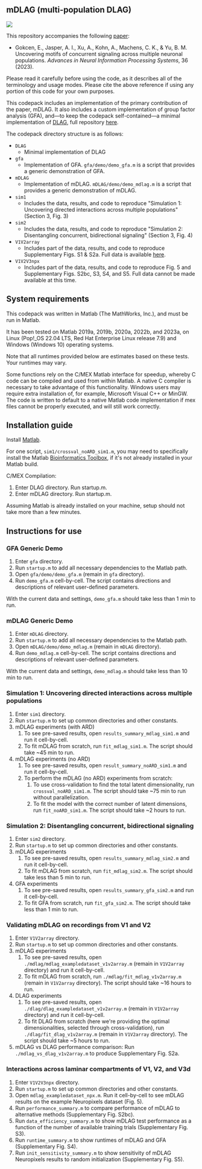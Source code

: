 ## mDLAG (multi-population DLAG)

[![][license-img]][license-url]

[license-img]: https://img.shields.io/github/license/mashape/apistatus.svg
[license-url]: https://github.com/egokcen/mDLAG/blob/main/LICENSE

This repository accompanies the following [paper](https://nips.cc/virtual/2023/poster/70171):
- Gokcen, E., Jasper, A. I., Xu, A., Kohn, A., Machens, C. K., & Yu, B. M. Uncovering motifs of concurrent signaling across multiple neuronal populations.
  _Advances in Neural Information Processing Systems_, 36 (2023).

Please read it carefully before using the code, as it describes all of the
terminology and usage modes. Please cite the above reference if using any
portion of this code for your own purposes.

This codepack includes an implementation of the primary contribution of the paper, mDLAG.
It also includes a custom implementation of group factor analysis (GFA), and—to keep the codepack self-contained—a 
minimal implementation of [DLAG](https://www.nature.com/articles/s43588-022-00282-5.epdf?sharing_token=hyFsoNFZfDyh-EVI76hoddRgN0jAjWel9jnR3ZoTv0Nm1Wps5WZ1Nog-dORHPLUG97YnGS0JZBkvhpO7c5pblBICIHRXMKZ04hmmro2Tn12HIbx2e2LrperSJc6bwzqptnPIaVOrqvl8DcloXzDaOBhLlAqzUvwM4uMyl96KvTE%3D), full repository [here](https://github.com/egokcen/DLAG).

The codepack directory structure is as follows:
- `DLAG`
  - Minimal implementation of DLAG
- `gfa`
  - Implementation of GFA. `gfa/demo/demo_gfa.m` is a script that provides a
    generic demonstration of GFA.
- `mDLAG`
  - Implementation of mDLAG. `mDLAG/demo/demo_mdlag.m` is a script
    that provides a generic demonstration of mDLAG.
- `sim1`
  - Includes the data, results, and code to reproduce 
    "Simulation 1: Uncovering directed interactions across 
    multiple populations" (Section 3, Fig. 3)
- `sim2`
  - Includes the data, results, and code to reproduce
    "Simulation 2: Disentangling concurrent, bidirectional 
    signaling" (Section 3, Fig. 4)
- `V1V2array`
  - Includes part of the data, results, and code to reproduce
    Supplementary Figs. S1 & S2a. Full data is available [here](https://doi.org/10.6080/K0B27SHN).
- `V1V2V3npx`
  - Includes part of the data, results, and code to reproduce
    Fig. 5 and Supplementary Figs. S2bc, S3, S4, and S5. Full data
    cannot be made available at this time.

## System requirements

This codepack was written in Matlab (The MathWorks, Inc.), and must be run in 
Matlab.

It has been tested on Matlab 2019a, 2019b, 2020a, 2022b, and 2023a, on Linux 
(Pop!_OS 22.04 LTS, Red Hat Enterprise Linux release 7.9) and Windows (Windows
10) operating systems.

Note that all runtimes provided below are estimates based on these tests. Your
runtimes may vary.

Some functions rely on the C/MEX Matlab interface for speedup, whereby C code 
can be compiled and used from within Matlab. A native C compiler is necessary
to take advantage of this functionality. Windows users may require extra 
installation of, for example, Microsoft Visual C++ or MinGW. The code is written
to default to a native Matlab code implementation if mex files cannot be 
properly executed, and will still work correctly.

## Installation guide

Install [Matlab](https://www.mathworks.com/products/matlab.html).

For one script, `sim1/crossval_noARD_sim1.m`, you may need to specifically 
install the Matlab [Bioinformatics Toolbox](https://www.mathworks.com/help/bioinfo/index.html), 
if it's not already installed in your Matlab build.

C/MEX Compilation:
1. Enter DLAG directory. Run startup.m.
2. Enter mDLAG directory. Run startup.m.

Assuming Matlab is already installed on your machine, setup should not take 
more than a few minutes.

## Instructions for use

### GFA Generic Demo

1. Enter `gfa` directory.
2. Run `startup.m` to add all necessary dependencies to the Matlab path.
3. Open `gfa/demo/demo_gfa.m` (remain in `gfa` directory).
4. Run `demo_gfa.m` cell-by-cell. The script contains directions and descriptions
   of relevant user-defined parameters.
   
With the current data and settings, `demo_gfa.m` should take less than 1 min to
run.

### mDLAG Generic Demo

1. Enter `mDLAG` directory.
2. Run `startup.m` to add all necessary dependencies to the Matlab path.
3. Open `mDLAG/demo/demo_mdlag.m` (remain in `mDLAG` directory).
4. Run `demo_mdlag.m` cell-by-cell. The script contains directions and 
   descriptions of relevant user-defined parameters.
   
With the current data and settings, `demo_mdlag.m` should take less than 10 min to
run.

### Simulation 1: Uncovering directed interactions across multiple populations

1. Enter `sim1` directory.
2. Run `startup.m` to set up common directories and other constants.
3. mDLAG experiments (with ARD)
   1. To see pre-saved results, open `results_summary_mdlag_sim1.m` and run
      it cell-by-cell.
   2. To fit mDLAG from scratch, run `fit_mdlag_sim1.m`. The script should 
      take ~45 min to run.
4. mDLAG experiments (no ARD)
    1. To see pre-saved results, open `result_summary_noARD_sim1.m` and run
       it cell-by-cell.
    2. To perform the mDLAG (no ARD) experiments from scratch:
         1. To use cross-validation to find the total latent
            dimensionality, run `crossval_noARD_sim1.m`. The script should
            take ~75 min to run without parallelization.
         2. To fit the model with the correct number of latent dimensions,
            run `fit_noARD_sim1.m`. The script should take ~2 hours to run.

### Simulation 2: Disentangling concurrent, bidirectional signaling

1. Enter `sim2` directory.
2. Run `startup.m` to set up common directories and other constants.
3. mDLAG experiments
   1. To see pre-saved results, open `results_summary_mdlag_sim2.m` and run
      it cell-by-cell.
   2. To fit mDLAG from scratch, run `fit_mdlag_sim2.m`. The script should
      take less than 5 min to run.
4. GFA experiments
    1. To see pre-saved results, open `results_summary_gfa_sim2.m` and run
       it cell-by-cell.
    2. To fit GFA from scratch, run `fit_gfa_sim2.m`. The script should take
       less than 1 min to run.
          
### Validating mDLAG on recordings from V1 and V2

1. Enter `V1V2array` directory.
2. Run `startup.m` to set up common directories and other constants.
3. mDLAG experiments
    1. To see pre-saved results, open 
       `./mdlag/mdlag_exampledataset_v1v2array.m` (remain in `V1V2array` 
          directory) and run it cell-by-cell. 
    2. To fit mDLAG from scratch, run `./mdlag/fit_mdlag_v1v2array.m`
       (remain in `V1V2array` directory). The script should take ~16 hours to
       run.
4. DLAG experiments
    1. To see pre-saved results, open `./dlag/dlag_exampledataset_v1v2array.m`
       (remain in `V1V2array` directory) and run it cell-by-cell.
    2. To fit DLAG from scratch (here we're providing the optimal
       dimensionalities, selected through cross-validation), run
       `./dlag/fit_dlag_v1v2array.m` (remain in `V1V2array` directory). 
       The script should take ~5 hours to run. 
5. mDLAG vs DLAG performance comparison: Run `./mdlag_vs_dlag_v1v2array.m` to 
   produce Supplementary Fig. S2a.
   
### Interactions across laminar compartments of V1, V2, and V3d

1. Enter `V1V2V3npx` directory.
2. Run `startup.m` to set up common directories and other constants.
3. Open `mdlag_exampledataset_npx.m`. Run it cell-by-cell to see mDLAG results
   on the example Neuropixels dataset (Fig. 5).
4. Run `performance_summary.m` to compare performance of mDLAG to alternative
   methods (Supplementary Fig. S2bc).
5. Run `data_efficiency_summary.m` to show mDLAG test performance as a function
   of the number of available training trials (Supplementary Fig. S3).
6. Run `runtime_summary.m` to show runtimes of mDLAG and GFA (Supplementary
   Fig. S4).
7. Run `init_sensitivity_summary.m` to show sensitivity of mDLAG Neuropixels 
   results to random initialization (Supplementary Fig. S5).
   
